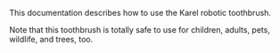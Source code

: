 This documentation describes how to use the Karel robotic toothbrush.

Note that this toothbrush is totally safe to use for children, adults, pets, wildlife, and trees, too.
